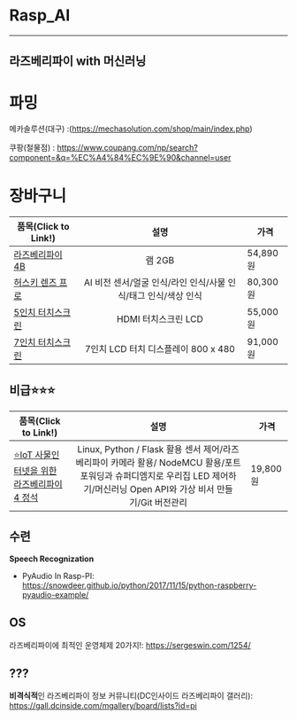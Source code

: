 # Rasp_AI

---
라즈베리파이 with 머신러닝
---

# 파밍

메카솔루션(대구) :(https://mechasolution.com/shop/main/index.php)

쿠팡(철물점) : https://www.coupang.com/np/search?component=&q=%EC%A4%84%EC%9E%90&channel=user

# 장바구니

<!--
|제목|내용|설명|
|---|---|---|
|테스트1|*강조1*|테스트3|
|테스트1|**강조2**|테스트3|
|테스트1|<span style="color:red">강조3</span>|테스트3|
-->



|품목(Click to Link!)|설명|가격|
|---|:---:|---|
|[라즈베리파이4B](https://mechasolution.com/shop/goods/goods_view.php?goodsno=584379&category=145009)|램 2GB|54,890원|
|[허스키 렌즈 프로](http://mechasolution.com/shop/goods/goods_view.php?goodsno=588672&category=145009)|AI 비전 센서/얼굴 인식/라인 인식/사물 인식/태그 인식/색상 인식|80,300원|
|[5인치 터치스크린](http://mechasolution.com/shop/goods/goods_view.php?goodsno=541410&rid=f59e6c3e-be40-4f89-bd56-511ccfae63be)|HDMI 터치스크린 LCD|55,000원|
|[7인치 터치스크린](https://mechasolution.com/shop/goods/goods_view.php?goodsno=586901&category=145009)|7인치 LCD 터치 디스플레이 800 x 480|91,000원|


## 비급⭐⭐⭐
|품목(Click to Link!)|설명|가격|
|---|:---:|---|
[⭐IoT 사물인터넷을 위한 라즈베리파이 4 정석](http://www.kyobobook.co.kr/product/detailViewKor.laf?ejkGb=KOR&mallGb=KOR&barcode=9791185553573&orderClick=LAG&Kc=)|Linux, Python / Flask 활용 센서 제어/라즈베리파이 카메라 활용/ NodeMCU 활용/포트포워딩과 슈퍼디엠지로 우리집 LED 제어하기/머신러닝 Open API와 가상 비서 만들기/Git 버전관리|19,800원|


## 수련



**Speech Recognization**
- PyAudio In Rasp-PI: https://snowdeer.github.io/python/2017/11/15/python-raspberry-pyaudio-example/



## OS

라즈베리파이에 최적인 운영체제 20가지!: https://sergeswin.com/1254/


## ???

**비격식적**인 라즈베리파이 정보 커뮤니티(DC인사이드 라즈베리파이 갤러리): https://gall.dcinside.com/mgallery/board/lists?id=pi
